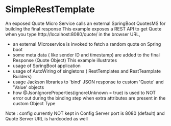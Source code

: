 # SimpleRestTemplate
An exposed Quote Micro Service calls an external SpringBoot QuotesMS for building the final response
This example exposes a REST API to get Quote
 when you type http://localhost:8080/quote/ in the browser URL,
  - an external Microservice is invoked to fetch a random quote on Spring boot
  - some meta data ( like sender ID and timestamp) are added to the final Response (Quote Object)
This example illustrates
 - usage of SpringBoot application
 - usage of AutoWiring of singletons ( RestTemplates and RestTeamplate Builders)
 - usage Jackson libraries to 'bind' JSON response to custom 'Quote' and 'Value' objects
 - how @JsonIgnoreProperties(ignoreUnknown = true) is used to NOT error out during the binding step when extra attributes are present in the custom Object Type

Note : config currently NOT kept in Config Server
       port is 8080 (default) and Quote Server URL is hardcoded as well


